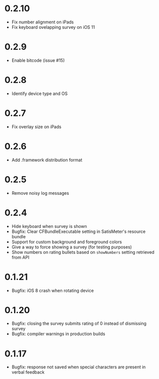 # 0.2.10
- Fix number alignment on iPads
- Fix keyboard ovelapping survey on iOS 11

# 0.2.9
- Enable bitcode (issue #15)

# 0.2.8
- Identify device type and OS

# 0.2.7
- Fix overlay size on iPads

# 0.2.6
- Add .framework distribution format

# 0.2.5
- Remove noisy log messages

# 0.2.4
- Hide keyboard when survey is shown
- Bugfix: Clear CFBundleExecutable setting in SatisMeter's resource bundle
- Support for custom background and foreground colors
- Give a way to force showing a survey (for testing purposes)
- Show numbers on rating bullets based on `showNumbers` setting retrieved from API

# 0.1.21
- Bugfix: iOS 8 crash when rotating device

# 0.1.20

- Bugfix: closing the survey submits rating of 0 instead of dismissing survey
- Bugfix: compiler warnings in production builds

# 0.1.17

- Bugfix: response not saved when special characters are present in verbal feedback
